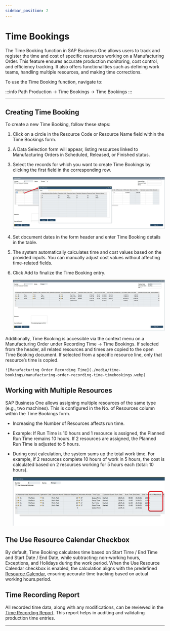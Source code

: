 ```yaml
---
sidebar_position: 2
---
```


# Time Bookings

The Time Booking function in SAP Business One allows users to track and register the time and cost of specific resources working on a Manufacturing Order. This feature ensures accurate production monitoring, cost control, and efficiency tracking. It also offers functionalities such as defining work teams, handling multiple resources, and making time corrections.

To use the Time Booking function, navigate to:

:::info Path
    Production → Time Bookings → Time Bookings
:::

---

## Creating Time Booking

To create a new Time Booking, follow these steps:

1. Click on a circle in the Resource Code or Resource Name field within the Time Bookings form.
2. A Data Selection form will appear, listing resources linked to Manufacturing Orders in Scheduled, Released, or Finished status.
3. Select the records for which you want to create Time Bookings by clicking the first field in the corresponding row.

    ![Creating Time Bookings](./media/time-bookings/time-booking-list-of-resources.webp)

4. Set document dates in the form header and enter Time Booking details in the table.
5. The system automatically calculates time and cost values based on the provided inputs. You can manually adjust cost values without affecting time-related fields.
6. Click Add to finalize the Time Booking entry.

    ![Time Bookings](./media/time-bookings/time-booking-added.webp)

Additionally, Time Booking is accessible via the context menu on a Manufacturing Order under Recording Time → Time Bookings. If selected from the header, all related resources and times are copied to the open Time Booking document. If selected from a specific resource line, only that resource’s time is copied.

    ![Manufacturing Order Recording Time](./media/time-bookings/manufacturing-order-recording-time-timebookings.webp)

## Working with Multiple Resources

SAP Business One allows assigning multiple resources of the same type (e.g., two machines). This is configured in the No. of Resources column within the Time Bookings form.

- Increasing the Number of Resources affects run time.
- Example: If Run Time is 10 hours and 1 resource is assigned, the Planned Run Time remains 10 hours. If 2 resources are assigned, the Planned Run Time is adjusted to 5 hours.
- During cost calculation, the system sums up the total work time. For example, if 2 resources complete 10 hours of work in 5 hours, the cost is calculated based on 2 resources working for 5 hours each (total: 10 hours).

    ![Time Bookings](./media/time-bookings/time-bookings-no-of-resources.webp)

## The Use Resource Calendar Checkbox

By default, Time Booking calculates time based on Start Time / End Time and Start Date / End Date, while subtracting: non-working hours, Exceptions, and Holidays during the work period. When the Use Resource Calendar checkbox is enabled, the calculation aligns with the predefined [Resource Calendar](../../scheduling/resource-calendar.md), ensuring accurate time tracking based on actual working hours.period.

## Time Recording Report

All recorded time data, along with any modifications, can be reviewed in the  [Time Recording Report](time-corrections.md#time-recording-report). This report helps in auditing and validating production time entries.

---
